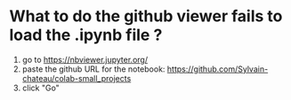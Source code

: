# What to do the github viewer fails to load the .ipynb file ?

1. go to https://nbviewer.jupyter.org/
2. paste the github URL for the notebook: https://github.com/Sylvain-chateau/colab-small_projects
3. click "Go"
